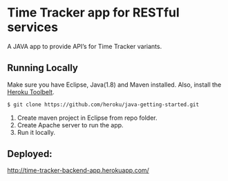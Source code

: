 # Time Tracker app for RESTful services

A JAVA app to provide API’s for Time Tracker variants.

## Running Locally

Make sure you have Eclipse, Java(1.8) and Maven installed. Also, install the [Heroku Toolbelt](https://toolbelt.heroku.com/).

```sh
$ git clone https://github.com/heroku/java-getting-started.git
```

1. Create maven project in Eclipse from repo folder.
2. Create Apache server to run the app.
3. Run it locally.

## Deployed:
http://time-tracker-backend-app.herokuapp.com/
